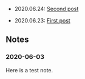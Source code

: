 * 2020.06.24: <a href="https://archimboldii.github.io/002">Second post</a>

* 2020.06.23: <a href="https://archimboldii.github.io/001">First post</a>

## Notes

### 2020-06-03

Here is a test note. 
